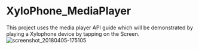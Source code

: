 # XyloPhone_MediaPlayer
This project uses the media player API guide which will be demonstrated by playing a Xylophone device by tapping on the Screen.
![screenshot_20180405-175105](https://user-images.githubusercontent.com/8558530/38398766-dd66f83c-38fa-11e8-8b4a-010fa79666b8.png)
